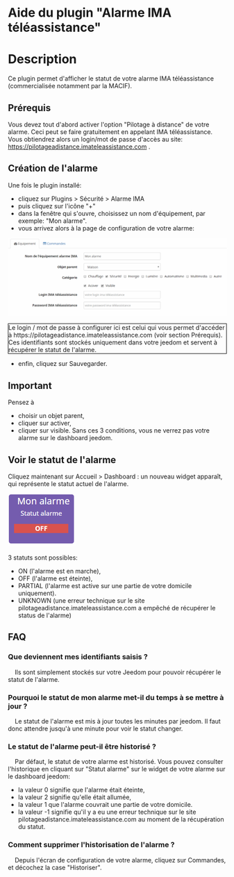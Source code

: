 # Aide du plugin "Alarme IMA téléassistance"

Description
===
Ce plugin permet d'afficher le statut de votre alarme IMA téléassistance (commercialisée notamment par la MACIF).


Prérequis
---
Vous devez tout d'abord activer l'option "Pilotage à distance" de votre alarme.
Ceci peut se faire gratuitement en appelant IMA téléassistance.
Vous obtiendrez alors un login/mot de passe d'accès au site: https://pilotageadistance.imateleassistance.com .

 
Création de l'alarme
---
Une fois le plugin installé:

- cliquez sur Plugins > Sécurité > Alarme IMA
- puis cliquez sur l'icône "+"
- dans la fenêtre qui s'ouvre, choisissez un nom d'équipement, par exemple: "Mon alarme".
- vous arrivez alors à la page de configuration de votre alarme:

![alt text](../images/doc.png "page de configuration du plugin")

<p style='border:1px solid black'> Le login / mot de passe à configurer ici est celui qui vous permet d'accéder à https://pilotageadistance.imateleassistance.com (voir section Prérequis). Ces identifiants sont stockés uniquement dans votre jeedom et servent à récupérer le statut de l'alarme. </p>

- enfin, cliquez sur Sauvegarder.

## Important
Pensez à
- choisir un objet parent,
- cliquer sur activer,
- cliquer sur visible.
Sans ces 3 conditions, vous ne verrez pas votre alarme sur le dashboard jeedom.


## Voir le statut de l'alarme
Cliquez maintenant sur Accueil > Dashboard : un nouveau widget apparaît, qui représente le statut actuel de l'alarme.

![alt text](../images/widget.png "widget alarme IMA")

3 statuts sont possibles:
- ON (l'alarme est en marche), 
- OFF (l'alarme est éteinte), 
- PARTIAL (l'alarme est active sur une partie de votre domicile uniquement).
- UNKNOWN (une erreur technique sur le site pilotageadistance.imateleassistance.com a empêché de récupérer le status de l'alarme)


## FAQ
### Que deviennent mes identifiants saisis ?
&nbsp;&nbsp;&nbsp;&nbsp;Ils sont simplement stockés sur votre Jeedom pour pouvoir récupérer le statut de l'alarme.

### Pourquoi le statut de mon alarme met-il du temps à se mettre à jour ?
&nbsp;&nbsp;&nbsp;&nbsp;Le statut de l'alarme est mis à jour toutes les minutes par jeedom. Il faut donc attendre jusqu'à une minute pour voir le statut changer.

### Le statut de l'alarme peut-il être historisé ?
&nbsp;&nbsp;&nbsp;&nbsp;Par défaut, le statut de votre alarme est historisé. Vous pouvez consulter l'historique en cliquant sur "Statut alarme" sur le widget de votre alarme sur le dashboard jeedom:
  * la valeur 0 signifie que l'alarme était éteinte,
  * la valeur 2 signifie qu'elle était allumée,
  * la valeur 1 que l'alarme couvrait une partie de votre domicile.
  * la valeur -1 signifie qu'il y a eu une erreur technique sur le site pilotageadistance.imateleassistance.com au moment de la récupération du statut.

### Comment supprimer l'historisation de l'alarme ?
&nbsp;&nbsp;&nbsp;&nbsp;Depuis l'écran de configuration de votre alarme, cliquez sur Commandes, et décochez la case "Historiser".

